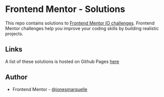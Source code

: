# Frontend Mentor - Solutions

This repo contains solutions to [Frontend Mentor IO challenges](https://www.frontendmentor.io). Frontend Mentor challenges help you improve your coding skills by building realistic projects. 

## Links

A list of these solutions is hosted on Github Pages [here](https://jonesmarquelle.github.io/fm-solutions)

## Author

- Frontend Mentor - [@jonesmarquelle](https://www.frontendmentor.io/profile/jonesmarquelle)
